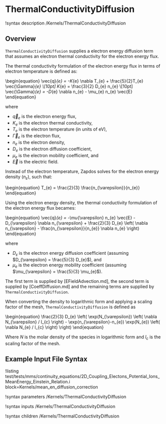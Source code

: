 # ThermalConductivityDiffusion

!syntax description /Kernels/ThermalConductivityDiffusion

## Overview

`ThermalConductivityDiffusion` supplies a electron energy diffusion term that assumes an electron thermal conductivity for the electron energy flux.

The thermal conductivity formulation of the electron energy flux in terms of electron temperature is defined as:

\begin{equation}
  \vec{q}_{e} = -K_{e} \nabla T_{e} + \frac{5}{2}T_{e} \vec{\Gamma}_{e} \\[10pt]
  K_{e} = \frac{3}{2} D_{e} n_{e} \\[10pt]
  \vec{\Gamma}_{e} = -D_{e} \nabla n_{e} - \mu_{e} n_{e} \vec{E}
\end{equation}

where

- $\vec{q}_{e}$ is the electron energy flux,
- $K_{e}$ is the electron thermal conductivity,
- $T_{e}$ is the electron temperature (in units of eV),
- $\vec{\Gamma}_{e}$ is the electron flux,
- $n_{e}$ is the electron density,
- $D_{e}$ is the electron diffusion coefficient,
- $\mu_{e}$ is the electron mobility coefficient, and 
- $\vec{E}$ is the electric field.

Instead of the electron temperature, Zapdos solves for the electron energy density ($n_{\varepsilon}$), such that:

\begin{equation}
  T_{e} = \frac{2}{3} \frac{n_{\varepsilon}}{n_{e}}
\end{equation}

Using the electron energy density, the thermal conductivity formulation of the electron energy flux becames:

\begin{equation}
  \vec{q}_{e} = -\mu_{\varepsilon} n_{e} \vec{E} - D_{\varepsilon} \nabla n_{\varepsilon} + \frac{2}{3} D_{e} \left( \nabla n_{\varepsilon} - \frac{n_{\varepsilon}}{n_{e}} \nabla n_{e} \right)
\end{equation}

where

- $D_{\varepsilon}$ is the electron energy diffusion coefficient (assuming $D_{\varepsilon} = \frac{5}{3} D_{e}$), and
- $\mu_{e}$ is the electron energy mobility coefficient (assuming $\mu_{\varepsilon} = \frac{5}{3} \mu_{e}$).

The first term is supplied by [EFieldAdvection.md], the second term is suppled by [CoeffDiffusion.md] and the remaining terms are supplied by `ThermalConductivityDiffusion`.

When converting the density to logarithmic form and applying a scaling factor of the mesh, `ThermalConductivityDiffusion` is defined as

\begin{equation}
\frac{2}{3} D_{e} \left( \exp(N_{\varepsilon}) \left( \nabla N_{\varepsilon} / l_{c} \right) - \exp(n_{\varepsilon}-n_{e}) \exp(N_{e}) \left( \nabla N_{e} / l_{c} \right) \right)
\end{equation}

Where $N$ is the molar density of the species in logarithmic form and
$l_{c}$ is the scaling factor of the mesh.



## Example Input File Syntax

!listing test/tests/mms/continuity_equations/2D_Coupling_Electons_Potential_Ions_MeanEnergy_Einstein_Relation.i block=Kernels/mean_en_diffusion_correction

!syntax parameters /Kernels/ThermalConductivityDiffusion

!syntax inputs /Kernels/ThermalConductivityDiffusion

!syntax children /Kernels/ThermalConductivityDiffusion
